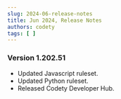 ```yaml
---
slug: 2024-06-release-notes
title: Jun 2024, Release Notes
authors: codety
tags: [ ]
---
```


### Version 1.202.51

* Updated Javascript ruleset.
* Updated Python ruleset.
* Released Codety Developer Hub.

